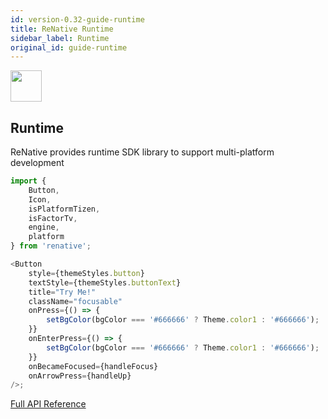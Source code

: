 ```yaml
---
id: version-0.32-guide-runtime
title: ReNative Runtime
sidebar_label: Runtime
original_id: guide-runtime
---
```


<img src="https://renative.org/img/ic_runtime.png" width=50 height=50 />

## Runtime

ReNative provides runtime SDK library to support multi-platform development

```js
import {
    Button,
    Icon,
    isPlatformTizen,
    isFactorTv,
    engine,
    platform
} from 'renative';

<Button
    style={themeStyles.button}
    textStyle={themeStyles.buttonText}
    title="Try Me!"
    className="focusable"
    onPress={() => {
        setBgColor(bgColor === '#666666' ? Theme.color1 : '#666666');
    }}
    onEnterPress={() => {
        setBgColor(bgColor === '#666666' ? Theme.color1 : '#666666');
    }}
    onBecameFocused={handleFocus}
    onArrowPress={handleUp}
/>;
```

[Full API Reference](api-renative.md)
